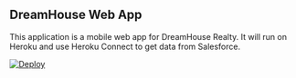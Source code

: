 DreamHouse Web App
------------------

This application is a mobile web app for DreamHouse Realty. It will run on Heroku and use Heroku Connect to get data from Salesforce.

<a href="https://heroku.com/deploy">
  <img src="https://www.herokucdn.com/deploy/button.svg" alt="Deploy"> </a>

